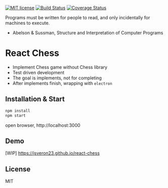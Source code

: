 [![MIT license](http://img.shields.io/badge/license-MIT-brightgreen.svg)](LICENSE.md) [![Build Status](https://travis-ci.org/jsveron23/react-chess.svg?branch=next)](https://travis-ci.org/jsveron23/react-chess) [![Coverage Status](https://coveralls.io/repos/github/jsveron23/react-chess/badge.svg?branch=next)](https://coveralls.io/github/jsveron23/react-chess?branch=next)

Programs must be written for people to read, and only incidentally for machines to execute.

- Abelson & Sussman, Structure and Interpretation of Computer Programs

# React Chess

- Implement Chess game without Chess library
- Test driven development
- The goal is implements, not for completing
- After implements finish, wrapping with `electron`

## Installation & Start

```bash
npm install
npm start
```

open browser, http://localhost:3000

## Demo

[WIP] https://jsveron23.github.io/react-chess

## License

MIT
